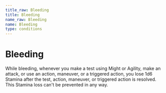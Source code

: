 ```yaml
---
title_raw: Bleeding
title: Bleeding
name_raw: Bleeding
name: Bleeding
type: conditions
---
```


# Bleeding

While bleeding, whenever you make a test using Might or Agility, make an attack, or use an action, maneuver, or a triggered action, you lose 1d6 Stamina after the test, action, maneuver, or triggered action is resolved. This Stamina loss can't be prevented in any way.
